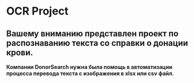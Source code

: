 # OCR Project
## Вашему вниманию представлен проект по распознаванию текста со справки о донации крови.

**Компании DonorSearch нужна была помощь в автоматизации процесса перевода текста с изображения в xlsx или csv файл.**

